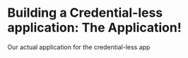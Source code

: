 # Building a Credential-less application: The Application!

Our actual application for the credential-less app
